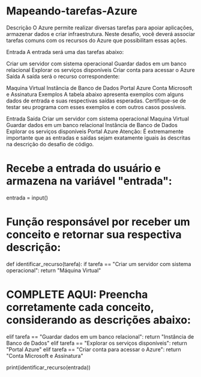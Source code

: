 # Mapeando-tarefas-Azure

Descrição
O Azure permite realizar diversas tarefas para apoiar aplicações, armazenar dados e criar infraestrutura. Neste desafio, você deverá associar tarefas comuns com os recursos do Azure que possibilitam essas ações.

Entrada
A entrada será uma das tarefas abaixo:

Criar um servidor com sistema operacional
Guardar dados em um banco relacional
Explorar os serviços disponíveis
Criar conta para acessar o Azure
Saída
A saída será o recurso correspondente:

Maquina Virtual
Instância de Banco de Dados
Portal Azure
Conta Microsoft e Assinatura
Exemplos
A tabela abaixo apresenta exemplos com alguns dados de entrada e suas respectivas saídas esperadas. Certifique-se de testar seu programa com esses exemplos e com outros casos possíveis.

Entrada	Saída
Criar um servidor com sistema operacional	Maquina Virtual
Guardar dados em um banco relacional	Instância de Banco de Dados
Explorar os serviços disponíveis	Portal Azure
Atenção: É extremamente importante que as entradas e saídas sejam exatamente iguais às descritas na descrição do desafio de código.


# Recebe a entrada do usuário e armazena na variável "entrada":
entrada = input()

# Função responsável por receber um conceito e retornar sua respectiva descrição:
def identificar_recurso(tarefa):
  if tarefa == "Criar um servidor com sistema operacional":
    return "Máquina Virtual"

# COMPLETE AQUI: Preencha corretamente cada conceito, considerando as descrições abaixo: 
  elif tarefa == "Guardar dados em um banco relacional":
    return "Instância de Banco de Dados"
  elif tarefa == "Explorar os serviços disponíveis":
    return "Portal Azure"
  elif tarefa == "Criar conta para acessar o Azure":
    return "Conta Microsoft e Assinatura"

print(identificar_recurso(entrada))
